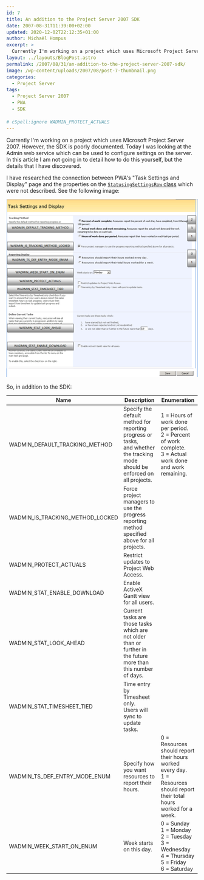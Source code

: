 ```yaml
---
id: 7
title: An addition to the Project Server 2007 SDK
date: 2007-08-31T11:39:00+02:00
updated: 2020-12-02T22:12:35+01:00
author: Michaël Hompus
excerpt: >
  Currently I'm working on a project which uses Microsoft Project Server 2007. However, the SDK is poorly documented.
layout: ../layouts/BlogPost.astro
permalink: /2007/08/31/an-addition-to-the-project-server-2007-sdk/
image: /wp-content/uploads/2007/08/post-7-thumbnail.png
categories:
  - Project Server
tags:
  - Project Server 2007
  - PWA
  - SDK

# cSpell:ignore WADMIN_PROTECT_ACTUALS
---
```


Currently I'm working on a project which uses Microsoft Project Server 2007. However, the SDK is poorly documented. Today I was looking at the Admin web service which can be used to configure settings on the server. In this article I am not going in to detail how to do this yourself, but the details that I have discovered.

I have researched the connection between PWA's "Task Settings and Display" page and the properties on the [`StatusingSettingsRow` class](https://learn.microsoft.com/previous-versions/office/developer/office-2007/ms419700(v=office.12)) which were not described. See the following image:

![Screenshot of "Task Settings and Display"](/wp-content/uploads/2007/08/task-settings-and-display.png)

So, in addition to the SDK:

| Name                             | Description                                                                                                                   | Enumeration                                                                                                                |
| -------------------------------- | ----------------------------------------------------------------------------------------------------------------------------- | -------------------------------------------------------------------------------------------------------------------------- |
| WADMIN_DEFAULT_TRACKING_METHOD   | Specify the default method for reporting progress or tasks,<br>and whether the tracking mode should be enforced on all projects. | 1 = Hours of work done per period.<br>2 = Percent of work complete.<br>3 = Actual work done and work remaining.                  |
| WADMIN_IS_TRACKING_METHOD_LOCKED | Force project managers to use the progress reporting method specified above for all projects.                                 |                                                                                                                            |
| WADMIN_PROTECT_ACTUALS           | Restrict updates to Project Web Access.                                                                                       |                                                                                                                            |
| WADMIN_STAT_ENABLE_DOWNLOAD      | Enable ActiveX Gantt view for all users.                                                                                      |                                                                                                                            |
| WADMIN_STAT_LOOK_AHEAD           | Current tasks are those tasks which are not older than or further in the future more than this number of days.                |                                                                                                                            |
| WADMIN_STAT_TIMESHEET_TIED       | Time entry by Timesheet only.<br>Users will sync to update tasks.                                                                |                                                                                                                            |
| WADMIN_TS_DEF_ENTRY_MODE_ENUM    | Specify how you want resources to report their hours.                                                                         | 0 = Resources should report their hours worked every day.<br>1 = Resources should report their total hours worked for a week. |
| WADMIN_WEEK_START_ON_ENUM        | Week starts on this day.                                                                                                      | 0 = Sunday<br>1 = Monday <br>2 = Tuesday<br>3 = Wednesday<br>4 = Thursday<br>5 = Friday<br>6 = Saturday                                       |
